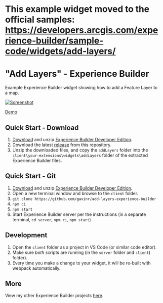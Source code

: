 # This example widget moved to the official samples: https://developers.arcgis.com/experience-builder/sample-code/widgets/add-layers/

# "Add Layers" - Experience Builder
Example Experience Builder widget showing how to add a Feature Layer to a map.

[![Screenshot](https://github.com/gavinr/add-layers-experience-builder/raw/master/add-layers.gif)](https://gavinr.github.io/add-layers-experience-builder/)

[Demo](https://gavinr.github.io/add-layers-experience-builder/)

## Quick Start - Download

1. [Download](https://developers.arcgis.com/downloads/apis-and-sdks?product=arcgis-experience-builder) and unzip [Experience Builder Developer Edition](https://developers.arcgis.com/experience-builder/).
2. Download the latest [release](https://github.com/gavinr/add-layers-experience-builder/releases) from this repository.
3. Unzip the downloaded files, and copy the `addLayers` folder into the `client\your-extensions\widgets\addLayers` folder of the extracted Experience Builder files.

## Quick Start - Git

1. [Download](https://developers.arcgis.com/downloads/apis-and-sdks?product=arcgis-experience-builder) and unzip [Experience Builder Developer Edition](https://developers.arcgis.com/experience-builder/).
2. Open a new terminal window and browse to the `client` folder.
3. `git clone https://github.com/gavinr/add-layers-experience-builder`
4. `npm ci`
5. `npm start`
6. Start Experience Builder server per the instructions (in a separate terminal, `cd server`, `npm ci`, `npm start`)

## Development

1. Open the `client` folder as a project in VS Code (or similar code editor).
1. Make sure *both* scripts are running (in the `server` folder and `client`) folder).
1. Every time you make a change to your widget, it will be re-built with webpack automatically.

## More

View my other Experience Builder projects [here](https://github.com/gavinr?tab=repositories&q=experience-builder).
